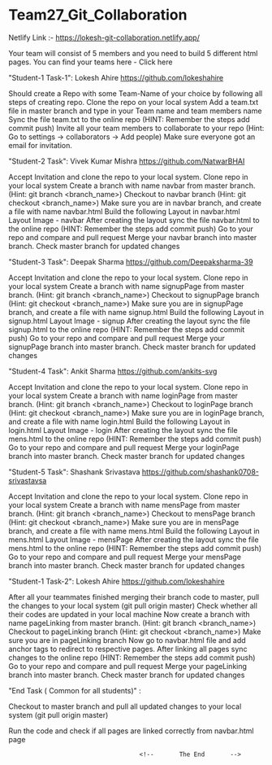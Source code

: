 # Team27_Git_Collaboration



Netlify Link :- https://lokesh-git-collaboration.netlify.app/

Your team will consist of 5 members and you need to build 5 different html pages. You can find your teams here - Click here

"Student-1 Task-1": Lokesh Ahire https://github.com/lokeshahire

Should create a Repo with some Team-Name of your choice by following all steps of creating repo. Clone the repo on your local system Add a team.txt file in master branch and type in your Team name and team members name Sync the file team.txt to the online repo (HINT: Remember the steps add commit push) Invite all your team members to collaborate to your repo (Hint: Go to settings → collaborators → Add people) Make sure everyone got an email for invitation.

"Student-2 Task": Vivek Kumar Mishra  https://github.com/NatwarBHAI

Accept Invitation and clone the repo to your local system. Clone repo in your local system Create a branch with name navbar from master branch. (Hint: git branch <branch_name>) Checkout to navbar branch (Hint: git checkout <branch_name>) Make sure you are in navbar branch, and create a file with name navbar.html Build the following Layout in navbar.html Layout Image - navbar After creating the layout sync the file navbar.html to the online repo (HINT: Remember the steps add commit push) Go to your repo and compare and pull request Merge your navbar branch into master branch. Check master branch for updated changes

"Student-3 Task":  Deepak Sharma https://github.com/Deepaksharma-39

Accept Invitation and clone the repo to your local system. Clone repo in your local system Create a branch with name signupPage from master branch. (Hint: git branch <branch_name>) Checkout to signupPage branch (Hint: git checkout <branch_name>) Make sure you are in signupPage branch, and create a file with name signup.html Build the following Layout in signup.html Layout Image - signup After creating the layout sync the file signup.html to the online repo (HINT: Remember the steps add commit push) Go to your repo and compare and pull request Merge your signupPage branch into master branch. Check master branch for updated changes

"Student-4 Task": Ankit Sharma https://github.com/ankits-svg         

Accept Invitation and clone the repo to your local system. Clone repo in your local system Create a branch with name loginPage from master branch. (Hint: git branch <branch_name>) Checkout to loginPage branch (Hint: git checkout <branch_name>) Make sure you are in loginPage branch, and create a file with name login.html Build the following Layout in login.html Layout Image - login After creating the layout sync the file mens.html to the online repo (HINT: Remember the steps add commit push) Go to your repo and compare and pull request Merge your loginPage branch into master branch. Check master branch for updated changes

"Student-5 Task":  Shashank Srivastava  https://github.com/shashank0708-srivastavsa

Accept Invitation and clone the repo to your local system. Clone repo in your local system Create a branch with name mensPage from master branch. (Hint: git branch <branch_name>) Checkout to mensPage branch (Hint: git checkout <branch_name>) Make sure you are in mensPage branch, and create a file with name mens.html Build the following Layout in mens.html Layout Image - mensPage After creating the layout sync the file mens.html to the online repo (HINT: Remember the steps add commit push) Go to your repo and compare and pull request Merge your mensPage branch into master branch. Check master branch for updated changes

"Student-1 Task-2": Lokesh Ahire https://github.com/lokeshahire

After all your teammates finished merging their branch code to master, pull the changes to your local system (git pull origin master) Check whether all their codes are updated in your local machine Now create a branch with name pageLinking from master branch. (Hint: git branch <branch_name>) Checkout to pageLinking branch (Hint: git checkout <branch_name>) Make sure you are in pageLinking branch Now go to navbar.html file and add anchor tags to redirect to respective pages. After linking all pages sync changes to the online repo (HINT: Remember the steps add commit push) Go to your repo and compare and pull request Merge your pageLinking branch into master branch. Check master branch for updated changes

"End Task ( Common for all students)" :

Checkout to master branch and pull all updated changes to your local system (git pull origin master)

Run the code and check if all pages are linked correctly from navbar.html page

                                        <!--       The End       --> 
